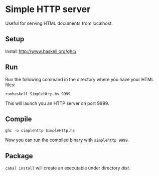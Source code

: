 # Simple HTTP server

Useful for serving HTML documents from localhost.

## Setup

Install <http://www.haskell.org/ghc/>.

## Run

Run the following command in the directory where you have your HTML files:

`runhaskell SimpleHttp.hs 9999`

This will launch you an HTTP server on port 9999.

## Compile

`ghc -o simplehttp SimpleHttp.hs`

Now you can run the compiled binary with `simplehttp 9999`.

## Package

`cabal install` will create an executable under directory *dist*.
